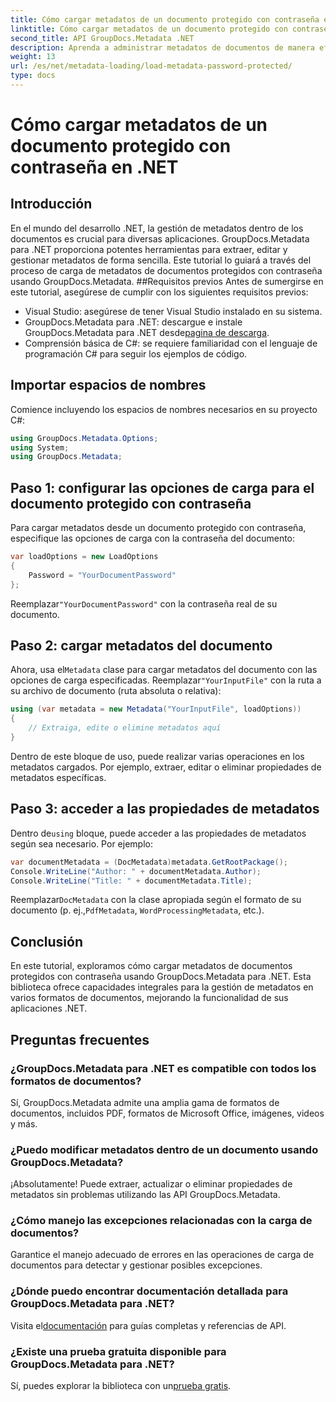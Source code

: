 ```yaml
---
title: Cómo cargar metadatos de un documento protegido con contraseña en .NET
linktitle: Cómo cargar metadatos de un documento protegido con contraseña en .NET
second_title: API GroupDocs.Metadata .NET
description: Aprenda a administrar metadatos de documentos de manera eficiente con GroupDocs.Metadata para .NET. Extraiga, edite y maneje metadatos sin problemas en sus aplicaciones .NET.
weight: 13
url: /es/net/metadata-loading/load-metadata-password-protected/
type: docs
---
```

# Cómo cargar metadatos de un documento protegido con contraseña en .NET

## Introducción
En el mundo del desarrollo .NET, la gestión de metadatos dentro de los documentos es crucial para diversas aplicaciones. GroupDocs.Metadata para .NET proporciona potentes herramientas para extraer, editar y gestionar metadatos de forma sencilla. Este tutorial lo guiará a través del proceso de carga de metadatos de documentos protegidos con contraseña usando GroupDocs.Metadata.
##Requisitos previos
Antes de sumergirse en este tutorial, asegúrese de cumplir con los siguientes requisitos previos:
- Visual Studio: asegúrese de tener Visual Studio instalado en su sistema.
-  GroupDocs.Metadata para .NET: descargue e instale GroupDocs.Metadata para .NET desde[pagina de descarga](https://releases.groupdocs.com/metadata/net/).
- Comprensión básica de C#: se requiere familiaridad con el lenguaje de programación C# para seguir los ejemplos de código.

## Importar espacios de nombres
Comience incluyendo los espacios de nombres necesarios en su proyecto C#:
```csharp
using GroupDocs.Metadata.Options;
using System;
using GroupDocs.Metadata;
```
## Paso 1: configurar las opciones de carga para el documento protegido con contraseña
Para cargar metadatos desde un documento protegido con contraseña, especifique las opciones de carga con la contraseña del documento:
```csharp
var loadOptions = new LoadOptions
{
    Password = "YourDocumentPassword"
};
```
 Reemplazar`"YourDocumentPassword"` con la contraseña real de su documento.
## Paso 2: cargar metadatos del documento
 Ahora, usa el`Metadata` clase para cargar metadatos del documento con las opciones de carga especificadas. Reemplazar`"YourInputFile"` con la ruta a su archivo de documento (ruta absoluta o relativa):
```csharp
using (var metadata = new Metadata("YourInputFile", loadOptions))
{
    // Extraiga, edite o elimine metadatos aquí
}
```
Dentro de este bloque de uso, puede realizar varias operaciones en los metadatos cargados. Por ejemplo, extraer, editar o eliminar propiedades de metadatos específicas.
## Paso 3: acceder a las propiedades de metadatos
 Dentro de`using` bloque, puede acceder a las propiedades de metadatos según sea necesario. Por ejemplo:
```csharp
var documentMetadata = (DocMetadata)metadata.GetRootPackage();
Console.WriteLine("Author: " + documentMetadata.Author);
Console.WriteLine("Title: " + documentMetadata.Title);
```
 Reemplazar`DocMetadata` con la clase apropiada según el formato de su documento (p. ej.,`PdfMetadata`, `WordProcessingMetadata`, etc.).

## Conclusión
En este tutorial, exploramos cómo cargar metadatos de documentos protegidos con contraseña usando GroupDocs.Metadata para .NET. Esta biblioteca ofrece capacidades integrales para la gestión de metadatos en varios formatos de documentos, mejorando la funcionalidad de sus aplicaciones .NET.

## Preguntas frecuentes
### ¿GroupDocs.Metadata para .NET es compatible con todos los formatos de documentos?
Sí, GroupDocs.Metadata admite una amplia gama de formatos de documentos, incluidos PDF, formatos de Microsoft Office, imágenes, videos y más.
### ¿Puedo modificar metadatos dentro de un documento usando GroupDocs.Metadata?
¡Absolutamente! Puede extraer, actualizar o eliminar propiedades de metadatos sin problemas utilizando las API GroupDocs.Metadata.
### ¿Cómo manejo las excepciones relacionadas con la carga de documentos?
Garantice el manejo adecuado de errores en las operaciones de carga de documentos para detectar y gestionar posibles excepciones.
### ¿Dónde puedo encontrar documentación detallada para GroupDocs.Metadata para .NET?
 Visita el[documentación](https://tutorials.groupdocs.com/metadata/net/) para guías completas y referencias de API.
### ¿Existe una prueba gratuita disponible para GroupDocs.Metadata para .NET?
 Sí, puedes explorar la biblioteca con un[prueba gratis](https://releases.groupdocs.com/).